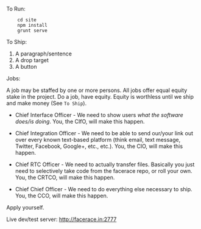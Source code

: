 To Run:
```
    cd site
    npm install
    grunt serve
```

To Ship:

1. A paragraph/sentence
2. A drop target
3. A button


Jobs:

A job may be staffed by one or more persons. All jobs offer equal equity stake in the project. Do a job, have equity. Equity is worthless until we ship and make money (See `To Ship`).

* Chief Interface Officer - We need to show users *what the software does/is doing*. You, the CIfO, will make this happen.

* Chief Integration Officer - We need to be able to send our/your link out over every known text-based platform (think email, text message, Twitter, Facebook, Google+, etc., etc.). You, the CIO, will make this happen.

* Chief RTC Officer - We need to actually transfer files. Basically you just need to selectively take code from the facerace repo, or roll your own. You, the CRTCO, will make this happen.

* Chief Chief Officer - We need to do everything else necessary to ship. You, the CCO, will make this happen.


Apply yourself.




Live dev/test server: http://facerace.in:2777